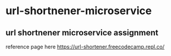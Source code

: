 # url-shortnener-microservice
## url shortnener microservice assignment
reference page here https://url-shortener.freecodecamp.repl.co/
